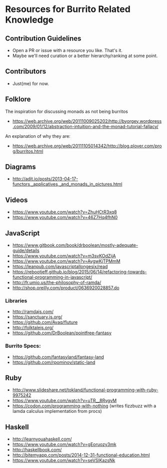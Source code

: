 # Resources for Burrito Related Knowledge

## Contribution Guidelines
* Open a PR or issue with a resource you like. That's it.
* Maybe we'll need curation or a better hierarchy/ranking at some point.

## Contributors
* Just(me) for now.

## Folklore
The inspiration for discussing monads as not being burritos
* https://web.archive.org/web/20111009025202/http://byorgey.wordpress.com/2009/01/12/abstraction-intuition-and-the-monad-tutorial-fallacy/

An explanation of why they are:
* https://web.archive.org/web/20111105014342/http://blog.plover.com/prog/burritos.html

## Diagrams
* http://adit.io/posts/2013-04-17-functors,_applicatives,_and_monads_in_pictures.html

## Videos
* https://www.youtube.com/watch?v=ZhuHCtR3xq8
* https://www.youtube.com/watch?v=46Z7Hq4fhN0

## JavaScript
* https://www.gitbook.com/book/drboolean/mostly-adequate-guide/details
* https://www.youtube.com/watch?v=m3svKOdZijA
* https://www.youtube.com/watch?v=AvgwKjTPMmM
* https://leanpub.com/javascriptallongesix/read
* https://rebootjeff.github.io/blog/2015/06/14/refactoring-towards-functional-programming-in-javascript/
* http://fr.umio.us/the-philosophy-of-ramda/
* http://shop.oreilly.com/product/0636920028857.do

### Libraries
* http://ramdajs.com/
* https://sanctuary.js.org/
* https://github.com/Avaq/fluture
* http://folktalejs.org/
* https://github.com/DrBoolean/pointfree-fantasy


### Burrito Specs:
* https://github.com/fantasyland/fantasy-land
* https://github.com/rpominov/static-land

## Ruby
* http://www.slideshare.net/tokland/functional-programming-with-ruby-9975242
* https://www.youtube.com/watch?v=uTR__8RvgvM
* https://codon.com/programming-with-nothing (writes fizzbuzz with a lamda calculus implementation from procs)
## Haskell
* http://learnyouahaskell.com/
* https://www.youtube.com/watch?v=gEoruozy3mk
* http://haskellbook.com/
* http://bitemyapp.com/posts/2014-12-31-functional-education.html
* https://www.youtube.com/watch?v=seVSlKazsNk
